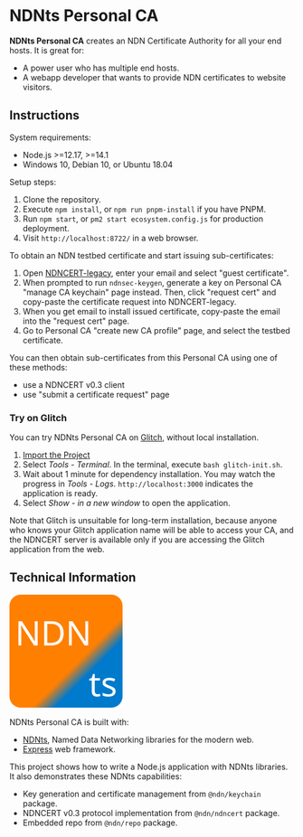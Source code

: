 # NDNts Personal CA

**NDNts Personal CA** creates an NDN Certificate Authority for all your end hosts.
It is great for:

* A power user who has multiple end hosts.
* A webapp developer that wants to provide NDN certificates to website visitors.

## Instructions

System requirements:

* Node.js >=12.17, >=14.1
* Windows 10, Debian 10, or Ubuntu 18.04

Setup steps:

1. Clone the repository.
2. Execute `npm install`, or `npm run pnpm-install` if you have PNPM.
3. Run `npm start`, or `pm2 start ecosystem.config.js` for production deployment.
4. Visit `http://localhost:8722/` in a web browser.

To obtain an NDN testbed certificate and start issuing sub-certificates:

1. Open [NDNCERT-legacy](https://ndncert.named-data.net/), enter your email and select "guest certificate".
2. When prompted to run `ndnsec-keygen`, generate a key on Personal CA "manage CA keychain" page instead.
   Then, click "request cert" and copy-paste the certificate request into NDNCERT-legacy.
3. When you get email to install issued certificate, copy-paste the email into the "request cert" page.
4. Go to Personal CA "create new CA profile" page, and select the testbed certificate.

You can then obtain sub-certificates from this Personal CA using one of these methods:

* use a NDNCERT v0.3 client
* use "submit a certificate request" page

### Try on Glitch

You can try NDNts Personal CA on [Glitch](https://glitch.com), without local installation.

1. [Import the Project](https://glitch.com/#!/import/github/yoursunny/NDNts-CA/)
2. Select *Tools - Terminal*. In the terminal, execute `bash glitch-init.sh`.
3. Wait about 1 minute for dependency installation. You may watch the progress in *Tools - Logs*. `http://localhost:3000` indicates the application is ready.
4. Select *Show - in a new window* to open the application.

Note that Glitch is unsuitable for long-term installation, because anyone who knows your Glitch application name will be able to access your CA, and the NDNCERT server is available only if you are accessing the Glitch application from the web.

## Technical Information

![NDNts logo](public/logo.svg)

NDNts Personal CA is built with:

* [NDNts](https://yoursunny.com/p/NDNts/), Named Data Networking libraries for the modern web.
* [Express](https://expressjs.com/) web framework.

This project shows how to write a Node.js application with NDNts libraries.
It also demonstrates these NDNts capabilities:

* Key generation and certificate management from `@ndn/keychain` package.
* NDNCERT v0.3 protocol implementation from `@ndn/ndncert` package.
* Embedded repo from `@ndn/repo` package.
